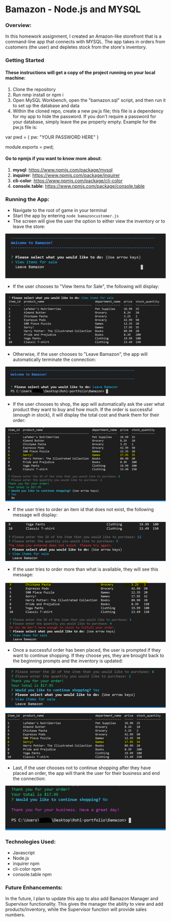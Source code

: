 # Bamazon - Node.js and MYSQL

### Overview:
In this homework assignment, I created an Amazon-like storefront that is a command-line app that connects with MYSQL. The app takes in orders from customers (the user) and depletes stock from the store's inventory.

### Getting Started

#### These instructions will get a copy of the project running on your local machine:

1. Clone the repository
2. Run nmp install or npm i
3. Open MySQL Workbench, open the "bamazon.sql" script, and then run it to set up the database and data
4. Within the cloned repo, create a new pw.js file; this file is a dependency for my app to hide the password. If you don't require a password for your database, simply leave the pw property empty. Example for the pw.js file is:

var pwd = {
	pw: "YOUR PASSWORD HERE"
}
	
module.exports = pwd;

#### Go to npmjs if you want to know more about:

1. **mysql**:  https://www.npmjs.com/package/mysql
2. **inquirer**: https://www.npmjs.com/package/inquirer
3. **cli-color**: https://www.npmjs.com/package/cli-color
4. **console.table**: https://www.npmjs.com/package/console.table

### Running the App:
* Navigate to the root of game in your terminal
* Start the app by entering `node bamazoncustomer.js`
* The screen will give the user the option to either view the inventory or to leave the store:

![Default](/images/startbam.PNG)

* If the user chooses to "View Items for Sale", the following will display:

![Default](/images/viewitems.PNG)

* Otherwise, if the user chooses to "Leave Bamazon", the app will automatically terminate the connection:

![Default](/images/leavebam.PNG)

* If the user chooses to shop, the app will automatically ask the user what product they want to buy and how much. If the order is successful (enough in stock), it will display the total cost and thank them for their order:

![Default](/images/orderconfirm.PNG)

* If the user tries to order an item id that does not exist, the following message will display:

![Default](/images/notexist.PNG)

* If the user tries to order more than what is available, they will see this message:

![Default](/images/noinv.PNG)

* Once a successful order has been placed, the user is prompted if they want to continue shopping. If they choose yes, they are brought back to the beginning prompts and the inventory is updated:

![Default](/images/continueshop.PNG)

![Default](/images/updatedinv.PNG)

* Last, if the user chooses not to continue shopping after they have placed an order, the app will thank the user for their business and end the connection:

![Default](/images/shopno.PNG)

### Technologies Used:
-	Javascript
-	Node.js
-	inquirer npm
-	cli-color npm
-   console.table npm

### Future Enhancements:

In the future, I plan to update this app to also add Bamazon Manager and Supervisor functionality. This gives the manager the ability to view and add products/inventory, while the Supervisor function will provide sales numbers.